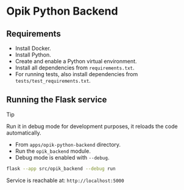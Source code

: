 # Opik Python Backend

## Requirements

- Install Docker.
- Install Python.
- Create and enable a Python virtual environment.
- Install all dependencies from `requirements.txt`.
- For running tests, also install dependencies from `tests/test_requirements.txt`.

## Running the Flask service

> [!TIP]
> Run it in debug mode for development purposes, it reloads the code automatically.

- From `apps/opik-python-backend` directory.
- Run the `opik_backend` module.
- Debug mode is enabled with `--debug`.

```bash
flask --app src/opik_backend --debug run
```

Service is reachable at: `http://localhost:5000`
